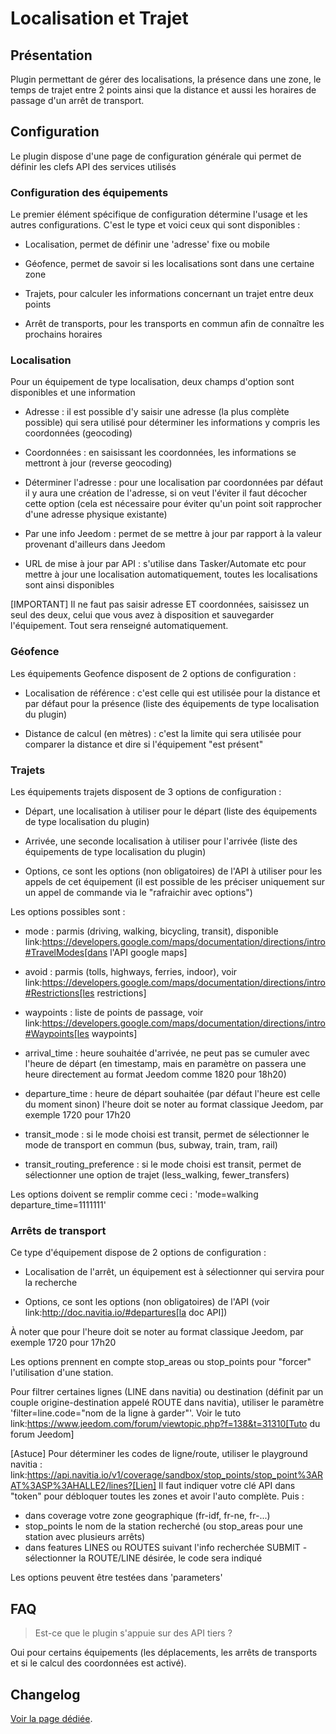 # Localisation et Trajet

## Présentation

Plugin permettant de gérer des localisations, la présence dans une zone, le temps de trajet entre 2 points ainsi que la distance et aussi les horaires de passage d'un arrêt de transport.

## Configuration

Le plugin dispose d'une page de configuration générale qui permet de définir les clefs API des services utilisés

### Configuration des équipements

Le premier élément spécifique de configuration détermine l'usage et les autres configurations. C'est le type et voici ceux qui sont disponibles :

  - Localisation, permet de définir une 'adresse' fixe ou mobile

  - Géofence, permet de savoir si les localisations sont dans une certaine zone

  - Trajets, pour calculer les informations concernant un trajet entre deux points

  - Arrêt de transports, pour les transports en commun afin de connaître les prochains horaires

### Localisation

Pour un équipement de type localisation, deux champs d'option sont disponibles et une information

  - Adresse : il est possible d'y saisir une adresse (la plus complète possible) qui sera utilisé pour déterminer les informations y compris les coordonnées (geocoding)

  - Coordonnées : en saisissant les coordonnées, les informations se mettront à jour (reverse geocoding)

  - Déterminer l'adresse : pour une localisation par coordonnées par défaut il y aura une création de l'adresse, si on veut l'éviter il faut décocher cette option (cela est nécessaire pour éviter qu'un point soit rapprocher d'une adresse physique existante)

  - Par une info Jeedom : permet de se mettre à jour par rapport à la valeur provenant d'ailleurs dans Jeedom

  - URL de mise à jour par API : s'utilise dans Tasker/Automate etc pour mettre à jour une localisation automatiquement, toutes les localisations sont ainsi disponibles

[IMPORTANT]
Il ne faut pas saisir adresse ET coordonnées, saisissez un seul des deux, celui que vous avez à disposition et sauvegarder l'équipement. Tout sera renseigné automatiquement.

### Géofence

Les équipements Geofence disposent de 2 options de configuration :

  - Localisation de référence : c'est celle qui est utilisée pour la distance et par défaut pour la présence (liste des équipements de type localisation du plugin)

  - Distance de calcul (en mètres) : c'est la limite qui sera utilisée pour comparer la distance et dire si l'équipement "est présent"

### Trajets

Les équipements trajets disposent de 3 options de configuration :

  - Départ, une localisation à utiliser pour le départ (liste des équipements de type localisation du plugin)

  - Arrivée, une seconde localisation à utiliser pour l'arrivée (liste des équipements de type localisation du plugin)

  - Options, ce sont les options (non obligatoires) de l'API à utiliser pour les appels de cet équipement (il est possible de les préciser uniquement sur un appel de commande via le "rafraichir avec options")

Les options possibles sont :

  - mode : parmis (driving, walking, bicycling, transit), disponible link:https://developers.google.com/maps/documentation/directions/intro#TravelModes[dans l'API google maps]

  - avoid : parmis (tolls, highways, ferries, indoor), voir link:https://developers.google.com/maps/documentation/directions/intro#Restrictions[les restrictions]

  - waypoints : liste de points de passage, voir link:https://developers.google.com/maps/documentation/directions/intro#Waypoints[les waypoints]

  - arrival_time : heure souhaitée d'arrivée, ne peut pas se cumuler avec l'heure de départ (en timestamp, mais en paramètre on passera une heure directement au format Jeedom comme 1820 pour 18h20)

  - departure_time : heure de départ souhaitée (par défaut l'heure est celle du moment sinon) l'heure doit se noter au format classique Jeedom, par exemple 1720 pour 17h20

  - transit_mode : si le mode choisi est transit, permet de sélectionner le mode de transport en commun (bus, subway, train, tram, rail)

  - transit_routing_preference : si le mode choisi est transit, permet de sélectionner une option de trajet (less_walking, fewer_transfers)

Les options doivent se remplir comme ceci : 'mode=walking departure_time=1111111'

### Arrêts de transport

Ce type d'équipement dispose de 2 options de configuration :

  - Localisation de l'arrêt, un équipement est à sélectionner qui servira pour la recherche

  - Options, ce sont les options (non obligatoires) de l'API (voir link:http://doc.navitia.io/#departures[la doc API])

À noter que pour l'heure doit se noter au format classique Jeedom, par exemple 1720 pour 17h20

Les options prennent en compte stop_areas ou stop_points pour "forcer" l'utilisation d'une station.

Pour filtrer certaines lignes (LINE dans navitia) ou destination (définit par un couple origine-destination appelé ROUTE dans navitia), utiliser le paramètre 'filter=line.code="nom de la ligne à garder"'. Voir le tuto link:https://www.jeedom.com/forum/viewtopic.php?f=138&t=31310[Tuto du forum Jeedom]

[Astuce]
Pour déterminer les codes de ligne/route, utiliser le playground navitia :
link:https://api.navitia.io/v1/coverage/sandbox/stop_points/stop_point%3ARAT%3ASP%3AHALLE2/lines?[Lien]
Il faut indiquer votre clé API dans "token" pour débloquer toutes les zones et avoir l'auto complète.
Puis :
  - dans coverage votre zone geographique (fr-idf, fr-ne, fr-...)
  - stop_points le nom de la station recherché (ou stop_areas pour une station avec plusieurs arrêts)
  - dans features LINES ou ROUTES suivant l'info recherchée
SUBMIT
  -sélectionner la ROUTE/LINE désirée, le code sera indiqué

Les options peuvent être testées dans 'parameters'

## FAQ

> Est-ce que le plugin s'appuie sur des API tiers ?

Oui pour certains équipements (les déplacements, les arrêts de transports et si le calcul des coordonnées est activé).

## Changelog

[Voir la page dédiée](changelog.md).
